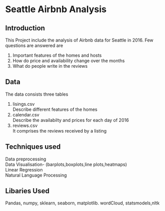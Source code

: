 # Seattle Airbnb Analysis

## Introduction
This Project include the analysis of Airbnb data for Seattle in 2016. Few questions are answered are

1. Important features of the homes and hosts 
2. How do price and availability change over the months
3. What do people write in the reviews

## Data
The data consists three tables
1. lisings.csv \
Describe different features of the homes
2. calendar.csv\
Describe the availabilty and prices for each day  of 2016
3. reviews.csv\
It comprises the reviews received by a listing

## Techniques used

Data preprocessing\
Data Visualisation- (barplots,boxplots,line plots,heatmaps)\
Linear Regression\
Natural Language Processing

## Libaries Used
Pandas, numpy, sklearn, seaborn, matplotlib. wordCloud, statsmodels,nltk



